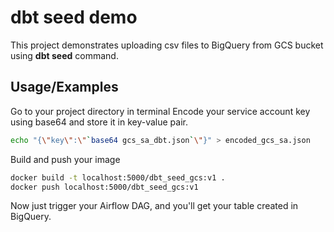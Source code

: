 
# dbt seed demo

This project demonstrates uploading csv files to BigQuery from GCS bucket using **dbt seed** command.
## Usage/Examples

Go to your project directory in terminal
Encode your service account key using base64 and store it in key-value pair.

```bash
echo "{\"key\":\"`base64 gcs_sa_dbt.json`\"}" > encoded_gcs_sa.json
```

Build and push your image
```bash
docker build -t localhost:5000/dbt_seed_gcs:v1 .
docker push localhost:5000/dbt_seed_gcs:v1
```
Now just trigger your Airflow DAG, and you'll get your table created in BigQuery.